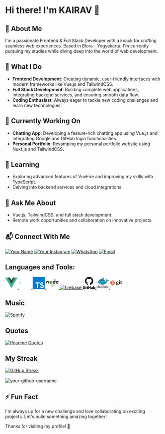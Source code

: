 # Hi there! I'm KAIRAV 👋

## 🚀 About Me
I'm a passionate Frontend & Full Stack Developer with a knack for crafting seamless web experiences. Based in Blora - Yogyakarta, I'm currently pursuing my studies while diving deep into the world of web development.

## 🌟 What I Do
- **Frontend Development**: Creating dynamic, user-friendly interfaces with modern frameworks like Vue.js and TailwindCSS.
- **Full Stack Development**: Building complete web applications, integrating backend services, and ensuring smooth data flow.
- **Coding Enthusiast**: Always eager to tackle new coding challenges and learn new technologies.

## 🔭 Currently Working On
- **Chatting App**: Developing a feature-rich chatting app using Vue.js and integrating Google and GitHub login functionalities.
- **Personal Portfolio**: Revamping my personal portfolio website using Nuxt.js and TailwindCSS.

## 🌱 Learning
- Exploring advanced features of VueFire and improving my skills with TypeScript.
- Delving into backend services and cloud integrations.

## 💬 Ask Me About
- Vue.js, TailwindCSS, and full stack development.
- Remote work opportunities and collaboration on innovative projects.

## 📬 Connect With Me
<p align="left">
<a href="https://www.linkedin.com/in/ilham-kurniawan-9667891b7" target="blank"><img align="center" src="https://raw.githubusercontent.com/rahuldkjain/github-profile-readme-generator/master/src/images/icons/Social/linked-in-alt.svg" alt="Your Name" height="30" width="40" /></a>
<a href="https://instagram.com/ilhamkrnwan__" target="blank"><img align="center" src="https://raw.githubusercontent.com/rahuldkjain/github-profile-readme-generator/master/src/images/icons/Social/instagram.svg" alt="Your Instagram" height="30" width="40" /></a>
<a href="https://wa.me/087734378825?text=Halo%20saya%20tertarik%20untuk%20berbicara%20dengan%20anda" target="blank"><img align="center" src="https://www.vectorlogo.zone/logos/whatsapp/whatsapp-icon.svg" alt="WhatsApp" height="30" width="40" /></a>
<a href="mailto:ilhamkurniawanjateng@gmail.com?subject=Interest%20in%20Conversation&body=Halo%2C%20saya%20tertarik%20untuk%20berbicara%20dengan%20anda" target="blank"><img align="center" src="https://www.vectorlogo.zone/logos/email/email-icon.svg" alt="Email" height="30" width="40" /></a>

</p>

## Languages and Tools:
<p align="left">
<a href="https://vuejs.org" target="_blank" rel="noreferrer"> <img src="https://raw.githubusercontent.com/devicons/devicon/master/icons/vuejs/vuejs-original.svg" alt="vuejs" width="40" height="40"/> </a>
<a href="https://tailwindcss.com" target="_blank" rel="noreferrer"> <img src="https://raw.githubusercontent.com/devicons/devicon/master/icons/tailwindcss/tailwindcss-original-wordmark.svg" alt="tailwindcss" width="40" height="40"/> </a>
<a href="https://typescriptlang.org" target="_blank" rel="noreferrer"> <img src="https://raw.githubusercontent.com/devicons/devicon/master/icons/typescript/typescript-original.svg" alt="typescript" width="40" height="40"/> </a>
<a href="https://nodejs.org" target="_blank" rel="noreferrer"> <img src="https://raw.githubusercontent.com/devicons/devicon/master/icons/nodejs/nodejs-original-wordmark.svg" alt="nodejs" width="40" height="40"/> </a>
<a href="https://firebase.google.com/" target="_blank" rel="noreferrer"> <img src="https://www.vectorlogo.zone/logos/firebase/firebase-icon.svg" alt="firebase" width="40" height="40"/> </a>
<a href="https://github.com" target="_blank" rel="noreferrer"> <img src="https://raw.githubusercontent.com/devicons/devicon/master/icons/github/github-original-wordmark.svg" alt="github" width="40" height="40"/> </a>
<a href="https://docker.com" target="_blank" rel="noreferrer"> <img src="https://raw.githubusercontent.com/devicons/devicon/master/icons/docker/docker-original-wordmark.svg" alt="docker" width="40" height="40"/> </a>
<a href="https://git-scm.com/" target="_blank" rel="noreferrer"> <img src="https://raw.githubusercontent.com/devicons/devicon/master/icons/git/git-original-wordmark.svg" alt="git" width="40" height="40"/> </a>
</p>

## Music
[![Spotify](https://spotify-github-profile.kittinanx.com/api/view?uid=31flfhcyr5ompehvnh5ffgibohli&cover_image=false&theme=natemoo-re&show_offline=true&background_color=121212&interchange=false&bar_color=0665cb&bar_color_cover=false)](https://github.com/kittinan/spotify-github-profile)

## Quotes
[![Readme Quotes](https://quotes-github-readme.vercel.app/api?type=horizontal&theme=algolia)](https://github.com/piyushsuthar/github-readme-quotes)

## My Streak
<a href="https://git.io/streak-stats"><img src="https://streak-stats.demolab.com?user=your-github-username&theme=algolia&date_format=j%20M%5B%20Y%5D&mode=weekly" alt="GitHub Streak" /></a>
<p><img align="center" src="https://github-readme-stats.vercel.app/api?username=your-github-username&theme=algolia&border_radius=1.5&date_format=M%20j%5B%2C%20Y%5D&mode=weekly&card_width=494&card_height=203" alt="your-github-username" /></p>

## ⚡ Fun Fact
I'm always up for a new challenge and love collaborating on exciting projects. Let's build something amazing together!

Thanks for visiting my profile! 🚀
